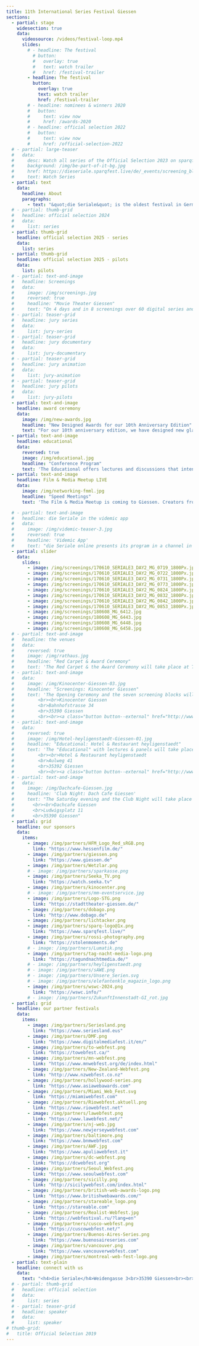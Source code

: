 ```yaml
---
title: 11th International Series Festival Giessen 
sections:
  - partial: stage
    widesection: true
    data:
      videosource: /videos/festival-loop.mp4
      slides:
        # - headline: The festival
          # button:
          #   overlay: true
          #   text: watch trailer
          #   href: /festival-trailer
        - headline: The festival
          button:
            overlay: true
            text: watch trailer
            href: /festival-trailer
        # - headline: nominees & winners 2020
        #   button:
        #     text: view now
        #     href: /awards-2020
        # - headline: official selection 2022
        #   button:
        #     text: view now
        #     href: /official-selection-2022
  # - partial: large-teaser
  #   data:
  #     desc: Watch all series of the Official Selection 2023 on sparqfest. Available from June 29th to July 4th, 2023.
  #     background: /img/be-part-of-it-bg.jpg
  #     href: https://dieseriale.sparqfest.live/de/_events/screening_block/2023.00/die-seriale-2023.html
  #     text: Watch Series
  - partial: text
    data:
      headline: About
      paragraphs:
        - text: "&quot;die Seriale&quot; is the oldest festival in Germany for independent and digital series. The festival is dedicated to audience, creators, students and all series fans. The Official Selection with over 50 series and pilots from 16 countries is presented in the movie theatre, open air and on demand. The supporting program offers a conference with lectures and panel discussions."
  # - partial: thumb-grid
  #   headline: official selection 2024
  #   data:
  #     list: series
  - partial: thumb-grid
    headline: official selection 2025 - series
    data:
      list: series
  - partial: thumb-grid
    headline: official selection 2025 - pilots
    data:
      list: pilots
  # - partial: text-and-image
  #   headline: Screenings
  #   data:
  #     image: /img/screenings.jpg
  #     reversed: true
  #     headline: "Movie Theater Giessen"
  #     text: "On 4 days and in 8 screenings over 60 digital series and pilot episodes will be screened. We'll start with an open-air screening in Wetzlar with focus on Hessian series, all other 7 screenings will take place in Kinocenter Giessen. Series from 18 countries offer a versatile program. Numerous series creators will be present and give insights into the production of their series."
  # - partial: teaser-grid
  #   headline: jury series
  #   data:
  #     list: jury-series
  # - partial: teaser-grid
  #   headline: jury documentary
  #   data:
  #     list: jury-documentary
  # - partial: teaser-grid
  #   headline: jury animation
  #   data:
  #     list: jury-animation
  # - partial: teaser-grid
  #   headline: jury pilots
  #   data:
  #     list: jury-pilots
  - partial: text-and-image
    headline: award ceremony
    data:
      image: /img/new-awards.jpg
      headline: "New Designed Awards for our 10th Anniversary Edition"
      text: "For our 10th anniversary edition, we have designed new glamorous awards. At this year's Award Ceremony the most outstanding series and pilots will be honored. A total of 17 winners, selected by an international jury of experts, will take home our newly designed award. The evening will be hosted by Hannah Buscher and Robert Schäfer. This year's Award Ceremony will once again be accentuated with music by the pianist Lada Nevmyatullina."
  - partial: text-and-image
    headline: educational
    data:
      reversed: true
      image: /img/educational.jpg
      headline: "Conference Program"
      text: 'The Educational offers lectures and discussions that intend to bring together film and media scholars with creators. How did the web series world develop in the past two decades? Where are we standing now and what is changing? What are the differences in the dramaturgical structure between short and long form series? What are the up-and-coming ideas and formats? And how do we look at short form digital series from a film- and media-theoretical perspective? The Educational is a cooperation with the "Hessen Film & Media Academy", the network of 13 Hessian universities. <img src="/img/partners/hFMA.png" class="partner-logo">'
  - partial: text-and-image
    headline: Film & Media Meetup LIVE
    data:
      image: /img/networking-fmml.jpg
      headline: "Speed Meetings"
      text: 'The Film & Media Meetup is coming to Giessen. Creators from Hesse and all over the world have the opportunity to discuss projects, make contacts or simply find out about current developments in a relaxed atmosphere over a drink. The Meetup offers everything you need to get started in the film and media industry or for your upcoming projects. There is also the opportunity to take part in a speed meeting.<br/><br/>The Film & Media Meetup takes place regularly. It is a cooperation project of Filmhaus Frankfurt, Film- und Kinobüro Hessen, Hessen Film & Medien, the Hessen Film and Media Academy (hFMA) and Junge Generation Hessischer Film. <img src="/img/media-meetup-logos.png" />'

  # - partial: text-and-image
  #   headline: die Seriale in the videmic app
  #   data:
  #     image: /img/videmic-teaser-3.jpg
  #     reversed: true
  #     headline: 'Videmic App'
  #     text: "die Seriale online presents its program in a channel in the videmic app. The channel offers information about die Seriale, Seriale Pro and Seriale Edu. You can download trailers of digital series and watch them everywhere. A favorites list allows you to plan your visit of the online festival.<br><br>From June 3 to 8, 2020, you can watch episodes of the selected digital series of die Seriale and live recordings of the keynotes, the panels of Seriale Educational, the red carpet event and the award ceremony in the videmic app for free. <br><br><a target=\"_blank\" class=\"button button--external\" href=\"https://videmic.de/app\">Get the Videmic App</a>"
  - partial: slider
    data:
      slides:
        - image: /img/screenings/170610_SERIALE3_DAY2_MG_0719_1800Px.jpg
        - image: /img/screenings/170610_SERIALE3_DAY2_MG_0722_1800Px.jpg
        - image: /img/screenings/170610_SERIALE3_DAY2_MG_0731_1800Px.jpg
        - image: /img/screenings/170610_SERIALE3_DAY2_MG_0773_1800Px.jpg
        - image: /img/screenings/170610_SERIALE3_DAY2_MG_0824_1800Px.jpg
        - image: /img/screenings/170610_SERIALE3_DAY2_MG_0832_1800Px.jpg
        - image: /img/screenings/170610_SERIALE3_DAY2_MG_0842_1800Px.jpg
        - image: /img/screenings/170610_SERIALE3_DAY2_MG_0853_1800Px.jpg
        - image: /img/screenings/180608_MG_6412.jpg
        - image: /img/screenings/180608_MG_6443.jpg
        - image: /img/screenings/180608_MG_6448.jpg
        - image: /img/screenings/180608_MG_6458.jpg
  # - partial: text-and-image
  #   headline: the venues
  #   data:
  #     reversed: true
  #     image: /img/rathaus.jpg
  #     headline: "Red Carpet & Award Ceremony"
  #     text: 'The Red Carpet & the Award Ceremony will take place at Townhall Giessen on Sunday.<br><br> Rathaus Giessen / Townhall Giessen<br> Berliner Platz 1<br> 35390 Giessen'
  # - partial: text-and-image
  #   data:
  #     image: /img/Kinocenter-Giessen-03.jpg
  #     headline: "Screenings: Kinocenter Giessen"
  #     text: 'The Opening Ceremony and the seven screening blocks will take place in the centrally located movie theater Kinocenter Giessen.
  #         <br><br>Kinocenter Giessen
  #         <br>Bahnhofstrasse 34
  #         <br>35390 Giessen
  #         <br><br><a class="button button--external" href="http://www.kinopolis.de/gi" target="_blank">www.kinopolis.de/gi</a>'
  # - partial: text-and-image
  #   data:
  #     reversed: true
  #     image: /img/Hotel-heyligenstaedt-Giessen-01.jpg
  #     headline: "Educational: Hotel & Restaurant heyligenstaedt"
  #     text: 'The "Educational" with lectures & panels will take place here. The events are free and open for everyone. 
  #         <br><br>Hotel & Restaurant heyligenstaedt
  #         <br>Aulweg 41
  #         <br>35392 Giessen
  #         <br><br><a class="button button--external" href="http://www.restaurant-heyligenstaedt.de" target="_blank">www.restaurant-heyligenstaedt.de</a>'
  # - partial: text-and-image
  #   data:
  #     image: /img/Dachcafe-Giessen.jpg
  #     headline: 'Club Night: Dach Cafe Giessen'
  #     text: "The Saturday evening and the Club Night will take place at the Dach Cafe, above the roofs of Giessen.
  #       <br><br>Dachcafe Giessen
  #       <br>Ludwigsplatz 11
  #       <br>35390 Giessen"
  - partial: grid
    headline: our sponsors
    data:
      items:
        - image: /img/partners/HFM_Logo_Red_sRGB.png
          link: "https://www.hessenfilm.de/"
        - image: /img/partners/giessen.png
          link: "https://www.giessen.de"
        - image: /img/partners/Wetzlar.png
        # - image: /img/partners/sparkasse.png
        - image: /img/partners/Seeka_TV.png
          link: "https://watch.seeka.tv"
        - image: /img/partners/kinocenter.png
        # - image: /img/partners/mm-eventservice.jpg
        - image: /img/partners/Logo-STG.png
          link: "https://stadttheater-giessen.de/"
        - image: /img/partners/dobago.png
          link: "http://www.dobago.de"
        - image: /img/partners/lichtacker.png
        - image: /img/partners/sparq-logo@1x.png
          link: "https://www.sparqfest.live/"
        - image: /img/partners/rossi-photography.png
          link: "https://stolenmoments.de"
        # - image: /img/partners/Lumatik.png
        - image: /img/partners/tag-nacht-media-logo.png
          link: "https://tagundnachtmedia.de/"
        # - image: /img/partners/heyligenstaedt.png
        # - image: /img/partners/sAWE.png
        # - image: /img/partners/Unsere_Serien.svg
        # - image: /img/partners/elefantenklo_magazin_logo.png
        - image: /img/partners/wswc-2024.png
          link: "https://wswc.info/"
        # - image: /img/partners/ZukunftInnenstadt-GI_rot.jpg
  - partial: grid
    headline: our partner festivals
    data:
      items:
        - image: /img/partners/Seriesland.png
          link: "https://www.seriesland.eus"
        - image: /img/partners/DMF.png
          link: "https://www.digitalmediafest.it/en/"
        - image: /img/partners/to-webfest.png
          link: "https://towebfest.ca/"
        - image: /img/partners/mn-webfest.png
          link: "https://www.mnwebfest.org/de/index.html"
        - image: /img/partners/New-Zealand-Webfest.png
          link: "http://www.nzwebfest.co.nz"
        - image: /img/partners/hollywood-series.png
          link: "https://www.asiawebawards.com"
        - image: /img/partners/Miami_Web_Fest.svg
          link: "https://miamiwebfest.com"
        - image: /img/partners/Riowebfest.aktuell.png
          link: "https://www.riowebfest.net"
        - image: /img/partners/lawebfest.png
          link: "https://www.lawebfest.net/"
        - image: /img/partners/nj-web.jpg
          link: "https://www.newjerseywebfest.com"
        - image: /img/partners/baltimore.png
          link: "https://www.bnmwebfest.com"
        - image: /img/partners/AWF.jpg
          link: "https://www.apuliawebfest.it"
        - image: /img/partners/dc-webfest.png
          link: "https://dcwebfest.org"
        - image: /img/partners/Seoul_Webfest.png
          link: "https://www.seoulwebfest.com"
        - image: /img/partners/sicilly.png
          link: "http://sicilywebfest.com/index.html"
        - image: /img/partners/british-web-awards-logo.png
          link: "https://www.britishwebawards.com/"
        - image: /img/partners/stareable_logo.png
          link: "https://stareable.com"
        - image: /img/partners/Realist-Webfest.jpg
          link: "https://webfestival.ru/?lang=en"
        - image: /img/partners/cusco-webfest.png
          link: "https://cuscowebfest.net/"
        - image: /img/partners/Buenos-Aires-Series.png
          link: "https://www.buenosaireseries.com"
        - image: /img/partners/vancouver.png
          link: "https://www.vancouverwebfest.com"
        - image: /img/partners/montreal-web-fest-logo.png
  - partial: text-plain
    headline: connect with us
    data:
      text: "<h4>die Seriale</h4>Weidengasse 3<br>35390 Giessen<br><br>phone:   +49 641 97286 505<br>e-mail:    info@die-seriale.de"
  # - partial: thumb-grid
  #   headline: official selection
  #   data:
  #     list: series
  # - partial: teaser-grid
  #   headline: speaker
  #   data:
  #     list: speaker
# thumb-grid:
#   title: Official Selection 2019
---
```

